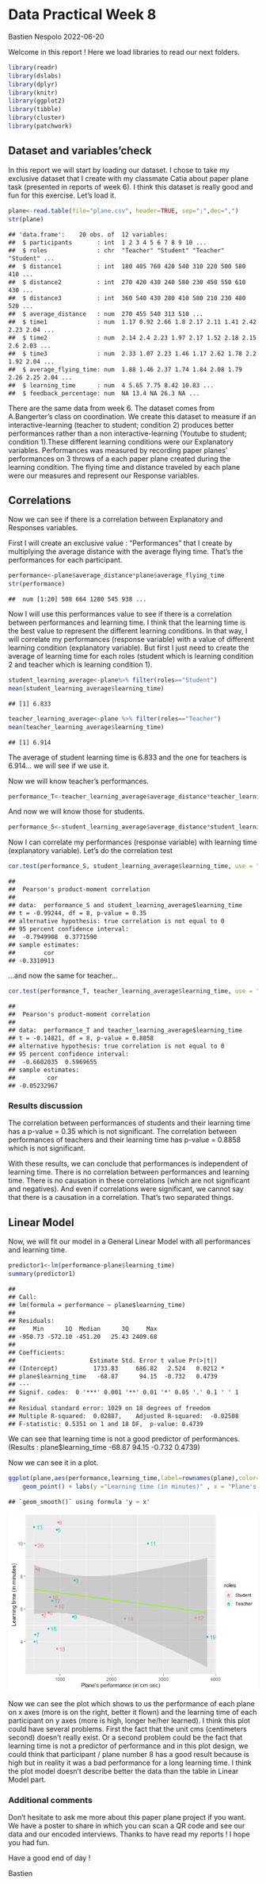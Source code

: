 Data Practical Week 8
================
Bastien Nespolo
2022-06-20

Welcome in this report ! Here we load libraries to read our next
folders.

``` r
library(readr)
library(dslabs)
library(dplyr)
library(knitr)
library(ggplot2)
library(tibble)
library(cluster)
library(patchwork)
```

## Dataset and variables’check

In this report we will start by loading our dataset. I chose to take my
exclusive dataset that I create with my classmate Catia about paper
plane task (presented in reports of week 6). I think this dataset is
really good and fun for this exercise. Let’s load it.

``` r
plane<-read.table(file="plane.csv", header=TRUE, sep=";",dec=",") 
str(plane)
```

    ## 'data.frame':    20 obs. of  12 variables:
    ##  $ participants       : int  1 2 3 4 5 6 7 8 9 10 ...
    ##  $ roles              : chr  "Teacher" "Student" "Teacher" "Student" ...
    ##  $ distance1          : int  180 405 760 420 540 310 220 500 580 410 ...
    ##  $ distance2          : int  270 420 430 240 580 230 450 550 610 430 ...
    ##  $ distance3          : int  360 540 430 280 410 580 210 230 480 520 ...
    ##  $ average_distance   : num  270 455 540 313 510 ...
    ##  $ time1              : num  1.17 0.92 2.66 1.8 2.17 2.11 1.41 2.42 2.23 2.04 ...
    ##  $ time2              : num  2.14 2.4 2.23 1.97 2.17 1.52 2.18 2.15 2.6 2.03 ...
    ##  $ time3              : num  2.33 1.07 2.23 1.46 1.17 2.62 1.78 2.2 1.92 2.04 ...
    ##  $ average_flying_time: num  1.88 1.46 2.37 1.74 1.84 2.08 1.79 2.26 2.25 2.04 ...
    ##  $ learning_time      : num  4 5.65 7.75 8.42 10.83 ...
    ##  $ feedback_percentage: num  NA 13.4 NA 26.3 NA ...

There are the same data from week 6. The dataset comes from
A.Bangerter’s class on coordination. We create this dataset to measure
if an interactive-learning (teacher to student; condition 2) produces
better performances rather than a non interactive-learning (Youtube to
student; condition 1).These different learning conditions were our
Explanatory variables. Performances was measured by recording paper
planes’ performances on 3 throws of a each paper plane created during
the learning condition. The flying time and distance traveled by each
plane were our measures and represent our Response variables.

## Correlations

Now we can see if there is a correlation between Explanatory and
Responses variables.

First I will create an exclusive value : “Performances” that I create by
multiplying the average distance with the average flying time. That’s
the performances for each participant.

``` r
performance<-plane$average_distance*plane$average_flying_time
str(performance)
```

    ##  num [1:20] 508 664 1280 545 938 ...

Now I will use this performances value to see if there is a correlation
between performances and learning time. I think that the learning time
is the best value to represent the different learning conditions. In
that way, I will correlate my performances (response variable) with a
value of different learning condition (explanatory variable). But first
I just need to create the average of learning time for each roles
(student which is learning condition 2 and teacher which is learning
condition 1).

``` r
student_learning_average<-plane%>% filter(roles=="Student")
mean(student_learning_average$learning_time)
```

    ## [1] 6.833

``` r
teacher_learning_average<-plane %>% filter(roles=="Teacher")
mean(teacher_learning_average$learning_time)
```

    ## [1] 6.914

The average of student learning time is 6.833 and the one for teachers
is 6.914… we will see if we use it.

Now we will know teacher’s performances.

``` r
performance_T<-teacher_learning_average$average_distance*teacher_learning_average$average_flying_time
```

And now we will know those for students.

``` r
performance_S<-student_learning_average$average_distance*student_learning_average$average_flying_time
```

Now I can correlate my performances (response variable) with learning
time (explanatory variable). Let’s do the correlation test

``` r
cor.test(performance_S, student_learning_average$learning_time, use = "complete.obs")
```

    ## 
    ##  Pearson's product-moment correlation
    ## 
    ## data:  performance_S and student_learning_average$learning_time
    ## t = -0.99244, df = 8, p-value = 0.35
    ## alternative hypothesis: true correlation is not equal to 0
    ## 95 percent confidence interval:
    ##  -0.7949908  0.3771590
    ## sample estimates:
    ##        cor 
    ## -0.3310913

…and now the same for teacher…

``` r
cor.test(performance_T, teacher_learning_average$learning_time, use = "complete.obs")
```

    ## 
    ##  Pearson's product-moment correlation
    ## 
    ## data:  performance_T and teacher_learning_average$learning_time
    ## t = -0.14821, df = 8, p-value = 0.8858
    ## alternative hypothesis: true correlation is not equal to 0
    ## 95 percent confidence interval:
    ##  -0.6602035  0.5969655
    ## sample estimates:
    ##         cor 
    ## -0.05232967

### Results discussion

The correlation between performances of students and their learning time
has a p-value = 0.35 which is not significant. The correlation between
performances of teachers and their learning time has p-value = 0.8858
which is not significant.

With these results, we can conclude that performances is independent of
learning time. There is no correlation between performances and learning
time. There is no causation in these correlations (which are not
significant and negatives). And even if correlations were significant,
we cannot say that there is a causation in a correlation. That’s two
separated things.

## Linear Model

Now, we will fit our model in a General Linear Model with all
performances and learning time.

``` r
predictor1<-lm(performance~plane$learning_time)
summary(predictor1)
```

    ## 
    ## Call:
    ## lm(formula = performance ~ plane$learning_time)
    ## 
    ## Residuals:
    ##     Min      1Q  Median      3Q     Max 
    ## -950.73 -572.10 -451.20   25.43 2409.68 
    ## 
    ## Coefficients:
    ##                     Estimate Std. Error t value Pr(>|t|)  
    ## (Intercept)          1733.83     686.82   2.524   0.0212 *
    ## plane$learning_time   -68.87      94.15  -0.732   0.4739  
    ## ---
    ## Signif. codes:  0 '***' 0.001 '**' 0.01 '*' 0.05 '.' 0.1 ' ' 1
    ## 
    ## Residual standard error: 1029 on 18 degrees of freedom
    ## Multiple R-squared:  0.02887,    Adjusted R-squared:  -0.02508 
    ## F-statistic: 0.5351 on 1 and 18 DF,  p-value: 0.4739

We can see that learning time is not a good predictor of performances.
(Results : plane$learning_time -68.87 94.15 -0.732 0.4739)

Now we can see it in a plot.

``` r
ggplot(plane,aes(performance,learning_time,label=rownames(plane),color=roles)) +
    geom_point() + labs(y ="Learning time (in minutes)" , x = "Plane's performance (in cm sec)") + geom_text(hjust = -0.4)+geom_smooth(method = "lm", se = TRUE,color="chartreuse")
```

    ## `geom_smooth()` using formula 'y ~ x'

![](week-8_files/figure-gfm/plot%20of%20the%20linear%20model-1.png)<!-- -->

Now we can see the plot which shows to us the performance of each plane
on x axes (more is on the right, better it flown) and the learning time
of each participant on y axes (more is high, longer he/her learned). I
think this plot could have several problems. First the fact that the
unit cms (centimeters second) doesn’t really exist. Or a second problem
could be the fact that learning time is not a predictor of performance
and in this plot design, we could think that participant / plane number
8 has a good result because is high but in reality it was a bad
performance for a long learning time. I think the plot model doesn’t
describe better the data than the table in Linear Model part.

### Additional comments

Don’t hesitate to ask me more about this paper plane project if you
want. We have a poster to share in which you can scan a QR code and see
our data and our encoded interviews. Thanks to have read my reports ! I
hope you had fun.

Have a good end of day !

Bastien
